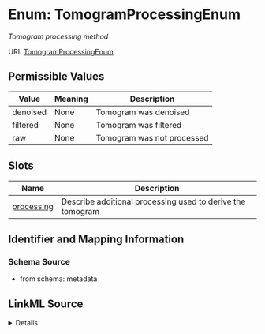 # Enum: TomogramProcessingEnum




_Tomogram processing method_



URI: [TomogramProcessingEnum](TomogramProcessingEnum.md)

## Permissible Values

| Value | Meaning | Description |
| --- | --- | --- |
| denoised | None | Tomogram was denoised |
| filtered | None | Tomogram was filtered |
| raw | None | Tomogram was not processed |




## Slots

| Name | Description |
| ---  | --- |
| [processing](processing.md) | Describe additional processing used to derive the tomogram |






## Identifier and Mapping Information







### Schema Source


* from schema: metadata






## LinkML Source

<details>
```yaml
name: tomogram_processing_enum
description: Tomogram processing method
from_schema: metadata
rank: 1000
permissible_values:
  denoised:
    text: denoised
    description: Tomogram was denoised
  filtered:
    text: filtered
    description: Tomogram was filtered
  raw:
    text: raw
    description: Tomogram was not processed

```
</details>
